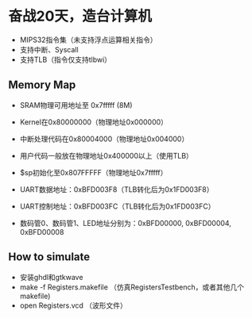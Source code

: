 
# 奋战20天，造台计算机

- MIPS32指令集（未支持浮点运算相关指令）
- 支持中断、Syscall
- 支持TLB（指令仅支持tlbwi）

## Memory Map

- SRAM物理可用地址至 0x7fffff (8M)
- Kernel在0x80000000（物理地址0x000000）
- 中断处理代码在0x80004000（物理地址0x004000）
- 用户代码一般放在物理地址0x400000以上（使用TLB）
- $sp初始化至0x807FFFFF（物理地址0x7fffff）

- UART数据地址：0xBFD003F8（TLB转化后为0x1FD003F8）
- UART控制地址：0xBFD003FC（TLB转化后为0x1FD003FC）
- 数码管0、数码管1、LED地址分别为：0xBFD00000, 0xBFD00004, 0xBFD00008

## How to simulate

- 安装ghdl和gtkwave
- make -f Registers.makefile （仿真RegistersTestbench，或者其他几个makefile)
- open Registers.vcd （波形文件）